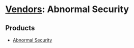 # [Vendors](README.md): Abnormal Security

## Products

- [Abnormal Security](../products/2b79254e-8017-4dbf-8e39-590132172a7d.md)
